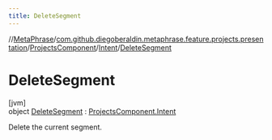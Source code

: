 ```yaml
---
title: DeleteSegment
---
```

//[MetaPhrase](../../../../../index.html)/[com.github.diegoberaldin.metaphrase.feature.projects.presentation](../../../index.html)/[ProjectsComponent](../../index.html)/[Intent](../index.html)/[DeleteSegment](index.html)



# DeleteSegment



[jvm]\
object [DeleteSegment](index.html) : [ProjectsComponent.Intent](../index.html)

Delete the current segment.


